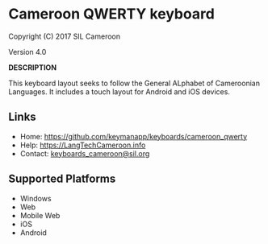 Cameroon QWERTY keyboard
=====================

Copyright (C) 2017 SIL Cameroon

Version 4.0

__DESCRIPTION__

This keyboard layout seeks to follow the General ALphabet of Cameroonian Languages. It includes
a touch layout for Android and iOS devices. 

Links
-----

 * Home:     <https://github.com/keymanapp/keyboards/cameroon_qwerty>
 * Help:     <https://LangTechCameroon.info>
 * Contact:  <keyboards_cameroon@sil.org>

Supported Platforms
-------------------
 * Windows
 * Web
 * Mobile Web
 * iOS
 * Android
